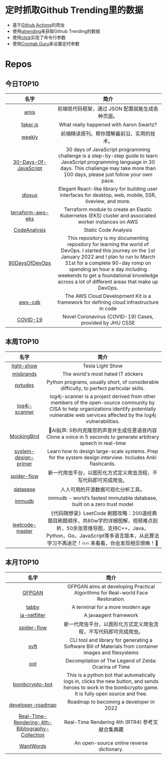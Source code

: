 # 定时抓取Github Trending里的数据
* 基于[Github Actions](https://docs.github.com/en/actions)的爬虫
* 使用[gtrending](https://github.com/hedythedev/gtrending)来获取Github Trending的数据
* 使用[click](https://github.com/pallets/click)实现了命令行参数
* 使用[Crontab Guru](https://crontab.guru/)来设置定时参数

# Repos
## 今日TOP10 
<!-- START OF DAILY_TOP10_REPOS -->
| 名字 | 简介 |
| :----: | :----: |
| [amis](https://github.com/baidu/amis) | 前端低代码框架，通过 JSON 配置就能生成各种页面。 |
| [faker.js](https://github.com/Marak/faker.js) | What really happened with Aaron Swartz? |
| [weekly](https://github.com/ascoders/weekly) | 前端精读周刊。帮你理解最前沿、实用的技术。 |
| [30-Days-Of-JavaScript](https://github.com/Asabeneh/30-Days-Of-JavaScript) | 30 days of JavaScript programming challenge is a step-by-step guide to learn JavaScript programming language in 30 days. This challenge may take more than 100 days, please just follow your own pace. |
| [dioxus](https://github.com/DioxusLabs/dioxus) | Elegant React-like library for building user interfaces for desktop, web, mobile, SSR, liveview, and more. |
| [terraform-aws-eks](https://github.com/terraform-aws-modules/terraform-aws-eks) | Terraform module to create an Elastic Kubernetes (EKS) cluster and associated worker instances on AWS |
| [CodeAnalysis](https://github.com/Tencent/CodeAnalysis) | Static Code Analysis |
| [90DaysOfDevOps](https://github.com/MichaelCade/90DaysOfDevOps) | This repository is my documenting repository for learning the world of DevOps. I started this journey on the 1st January 2022 and I plan to run to March 31st for a complete 90-day romp on spending an hour a day including weekends to get a foundational knowledge across a lot of different areas that make up DevOps. |
| [aws-cdk](https://github.com/aws/aws-cdk) | The AWS Cloud Development Kit is a framework for defining cloud infrastructure in code |
| [COVID-19](https://github.com/CSSEGISandData/COVID-19) | Novel Coronavirus (COVID-19) Cases, provided by JHU CSSE |
<!-- END OF DAILY_TOP10_REPOS -->

## 本周TOP10
<!-- START OF WEEKLY_TOP10_REPOS -->
| 名字 | 简介 |
| :----: | :----: |
| [light-show](https://github.com/teslamotors/light-show) | Tesla Light Show |
| [misbrands](https://github.com/mkrl/misbrands) | The world's most hated IT stickers |
| [pytudes](https://github.com/norvig/pytudes) | Python programs, usually short, of considerable difficulty, to perfect particular skills. |
| [log4j-scanner](https://github.com/cisagov/log4j-scanner) | log4j-scanner is a project derived from other members of the open-source community by CISA to help organizations identify potentially vulnerable web services affected by the log4j vulnerabilities. |
| [MockingBird](https://github.com/babysor/MockingBird) | 🚀AI拟声: 5秒内克隆您的声音并生成任意语音内容 Clone a voice in 5 seconds to generate arbitrary speech in real-time |
| [system-design-primer](https://github.com/donnemartin/system-design-primer) | Learn how to design large-scale systems. Prep for the system design interview. Includes Anki flashcards. |
| [spider-flow](https://github.com/ssssssss-team/spider-flow) | 新一代爬虫平台，以图形化方式定义爬虫流程，不写代码即可完成爬虫。 |
| [dataease](https://github.com/dataease/dataease) | 人人可用的开源数据可视化分析工具。 |
| [immudb](https://github.com/codenotary/immudb) | immudb - world’s fastest immutable database, built on a zero trust model |
| [leetcode-master](https://github.com/youngyangyang04/leetcode-master) | 《代码随想录》LeetCode 刷题攻略：200道经典题目刷题顺序，共60w字的详细图解，视频难点剖析，50余张思维导图，支持C++，Java，Python，Go，JavaScript等多语言版本，从此算法学习不再迷茫！🔥🔥 来看看，你会发现相见恨晚！🚀 |
<!-- END OF WEEKLY_TOP10_REPOS -->

## 本月TOP10
<!-- START OF MONTHLY_TOP10_REPOS -->
| 名字 | 简介 |
| :----: | :----: |
| [GFPGAN](https://github.com/TencentARC/GFPGAN) | GFPGAN aims at developing Practical Algorithms for Real-world Face Restoration. |
| [tabby](https://github.com/Eugeny/tabby) | A terminal for a more modern age |
| [ja-netfilter](https://github.com/ja-netfilter/ja-netfilter) | A javaagent framework |
| [spider-flow](https://github.com/ssssssss-team/spider-flow) | 新一代爬虫平台，以图形化方式定义爬虫流程，不写代码即可完成爬虫。 |
| [syft](https://github.com/anchore/syft) | CLI tool and library for generating a Software Bill of Materials from container images and filesystems |
| [oot](https://github.com/zeldaret/oot) | Decompilation of The Legend of Zelda: Ocarina of Time |
| [bombcrypto-bot](https://github.com/mpcabete/bombcrypto-bot) | This is a python bot that automatically logs in, clicks the new button, and sends heroes to work in the bombcrypto game. It is fully open source and free. |
| [developer-roadmap](https://github.com/kamranahmedse/developer-roadmap) | Roadmap to becoming a developer in 2022 |
| [Real-Time-Rendering-4th-Bibliography-Collection](https://github.com/QianMo/Real-Time-Rendering-4th-Bibliography-Collection) | Real-Time Rendering 4th (RTR4) 参考文献合集典藏 | Collection of <Real-Time Rendering 4th (RTR4)> Bibliography / Reference |
| [WantWords](https://github.com/thunlp/WantWords) | An open-source online reverse dictionary. |
<!-- END OF MONTHLY_TOP10_REPOS -->
